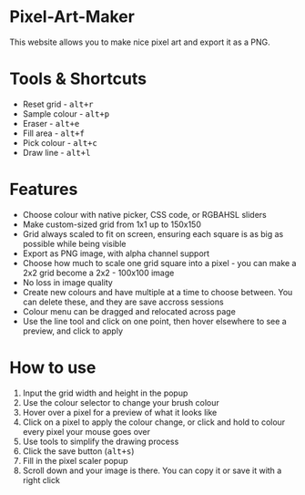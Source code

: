 # Pixel-Art-Maker
<p>This website allows you to make nice pixel art and export it as a PNG.</p>
<h1>Tools & Shortcuts</h1>
<ul>
  <li>Reset grid - <kbd>alt+r</kbd></li>
  <li>Sample colour - <kbd>alt+p</kbd></li>
  <li>Eraser - <kbd>alt+e</kbd></li>
  <li>Fill area - <kbd>alt+f</kbd></li>
  <li>Pick colour - <kbd>alt+c</kbd></li>
  <li>Draw line - <kbd>alt+l</kbd></li>
</ul>

# Features
<ul>
  <li>Choose colour with native picker, CSS code, or RGBAHSL sliders</li>
  <li>Make custom-sized grid from 1x1 up to 150x150</li>
  <li>Grid always scaled to fit on screen, ensuring each square is as big as possible while being visible</li>
  <li>Export as PNG image, with alpha channel support</li>
  <li>Choose how much to scale one grid square into a pixel - you can make a 2x2 grid become a 2x2 - 100x100 image</li>
  <li>No loss in image quality</li>
  <li>Create new colours and have multiple at a time to choose between. You can delete these, and they are save accross sessions</li>
  <li>Colour menu can be dragged and relocated across page</li>
  <li>Use the line tool and click on one point, then hover elsewhere to see a preview, and click to apply</li>
 </ul>
 
# How to use
<ol>
  <li>Input the grid width and height in the popup</li>
  <li>Use the colour selector to change your brush colour</li>
  <li>Hover over a pixel for a preview of what it looks like</li>
  <li>Click on a pixel to apply the colour change, or click and hold to colour every pixel your mouse goes over</li>
  <li>Use tools to simplify the drawing process</li>
  <li>Click the save button (<kbd>alt+s</kbd>)</li>
  <li>Fill in the pixel scaler popup</li>
  <li>Scroll down and your image is there. You can copy it or save it with a right click</li>
</ol>
